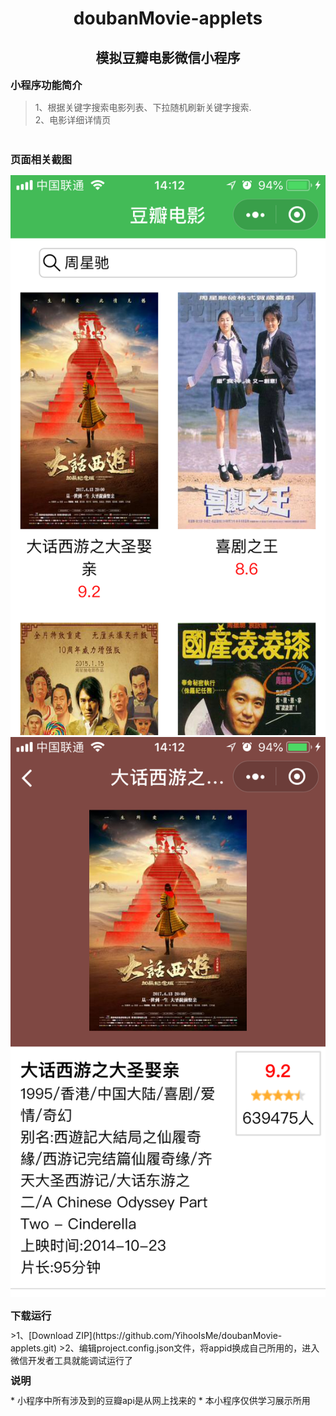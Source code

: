 <h1 align="center" style="margin-bottom:10px;">doubanMovie-applets</h1>
<h2 align="center">模拟豆瓣电影微信小程序</h2>
<h3 style="margin:10px 0"> 小程序功能简介</h3>

>1、根据关键字搜索电影列表、下拉随机刷新关键字搜索.<br>
>2、电影详细详情页
<br>
<h3 style="margin:10px 0">页面相关截图</h3>

![页面相关截图](READMEIMGS/appletsDouban1.png)
![页面相关截图](READMEIMGS/appletsDouban2.png)

<h3 style="margin:10px 0">下载运行</h3>
>1、[Download ZIP](https://github.com/YihooIsMe/doubanMovie-applets.git)
>2、编辑project.config.json文件，将appid换成自己所用的，进入微信开发者工具就能调试运行了

<h3 style="margin:10px 0">说明</h3>
* 小程序中所有涉及到的豆瓣api是从网上找来的
* 本小程序仅供学习展示所用